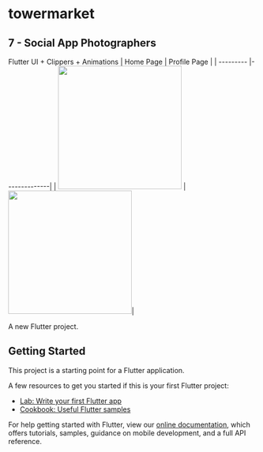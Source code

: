 # towermarket

## 7 - Social App Photographers
Flutter UI + Clippers + Animations
 | Home Page | Profile Page |
 | --------- |--------------|
 | <img src="https://media.giphy.com/media/732BDQrWgdejCZhfaj/giphy.gif" width="250" > | <img src="https://media4.giphy.com/media/QVjFJABT8dfXWgfv8G/giphy.webp" width="250">|

A new Flutter project.

## Getting Started

This project is a starting point for a Flutter application.

A few resources to get you started if this is your first Flutter project:

- [Lab: Write your first Flutter app](https://flutter.dev/docs/get-started/codelab)
- [Cookbook: Useful Flutter samples](https://flutter.dev/docs/cookbook)

For help getting started with Flutter, view our
[online documentation](https://flutter.dev/docs), which offers tutorials,
samples, guidance on mobile development, and a full API reference.

